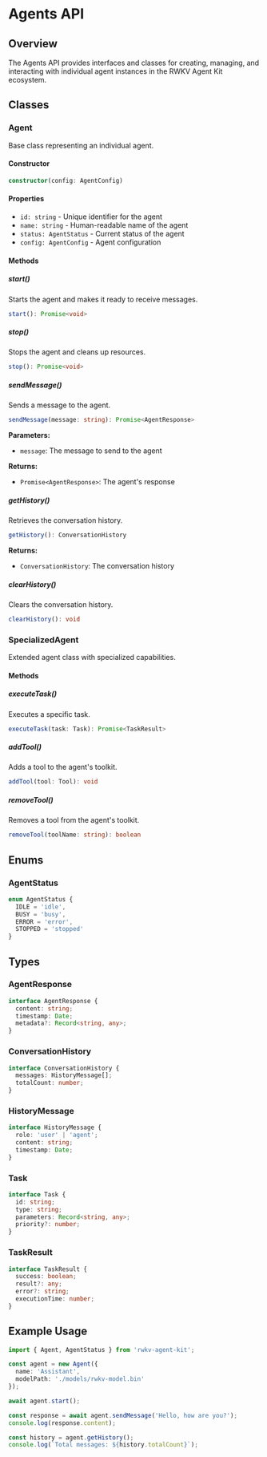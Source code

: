 # Agents API

## Overview

The Agents API provides interfaces and classes for creating, managing, and interacting with individual agent instances in the RWKV Agent Kit ecosystem.

## Classes

### Agent

Base class representing an individual agent.

#### Constructor

```typescript
constructor(config: AgentConfig)
```

#### Properties

- `id: string` - Unique identifier for the agent
- `name: string` - Human-readable name of the agent
- `status: AgentStatus` - Current status of the agent
- `config: AgentConfig` - Agent configuration

#### Methods

##### start()

Starts the agent and makes it ready to receive messages.

```typescript
start(): Promise<void>
```

##### stop()

Stops the agent and cleans up resources.

```typescript
stop(): Promise<void>
```

##### sendMessage()

Sends a message to the agent.

```typescript
sendMessage(message: string): Promise<AgentResponse>
```

**Parameters:**
- `message`: The message to send to the agent

**Returns:**
- `Promise<AgentResponse>`: The agent's response

##### getHistory()

Retrieves the conversation history.

```typescript
getHistory(): ConversationHistory
```

**Returns:**
- `ConversationHistory`: The conversation history

##### clearHistory()

Clears the conversation history.

```typescript
clearHistory(): void
```

### SpecializedAgent

Extended agent class with specialized capabilities.

#### Methods

##### executeTask()

Executes a specific task.

```typescript
executeTask(task: Task): Promise<TaskResult>
```

##### addTool()

Adds a tool to the agent's toolkit.

```typescript
addTool(tool: Tool): void
```

##### removeTool()

Removes a tool from the agent's toolkit.

```typescript
removeTool(toolName: string): boolean
```

## Enums

### AgentStatus

```typescript
enum AgentStatus {
  IDLE = 'idle',
  BUSY = 'busy',
  ERROR = 'error',
  STOPPED = 'stopped'
}
```

## Types

### AgentResponse

```typescript
interface AgentResponse {
  content: string;
  timestamp: Date;
  metadata?: Record<string, any>;
}
```

### ConversationHistory

```typescript
interface ConversationHistory {
  messages: HistoryMessage[];
  totalCount: number;
}
```

### HistoryMessage

```typescript
interface HistoryMessage {
  role: 'user' | 'agent';
  content: string;
  timestamp: Date;
}
```

### Task

```typescript
interface Task {
  id: string;
  type: string;
  parameters: Record<string, any>;
  priority?: number;
}
```

### TaskResult

```typescript
interface TaskResult {
  success: boolean;
  result?: any;
  error?: string;
  executionTime: number;
}
```

## Example Usage

```typescript
import { Agent, AgentStatus } from 'rwkv-agent-kit';

const agent = new Agent({
  name: 'Assistant',
  modelPath: './models/rwkv-model.bin'
});

await agent.start();

const response = await agent.sendMessage('Hello, how are you?');
console.log(response.content);

const history = agent.getHistory();
console.log(`Total messages: ${history.totalCount}`);
```